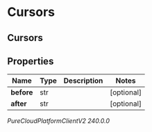 # Cursors

## Cursors

## Properties

|Name | Type | Description | Notes|
|------------ | ------------- | ------------- | -------------|
| **before** | str |  | [optional] |
| **after** | str |  | [optional] |



_PureCloudPlatformClientV2 240.0.0_
